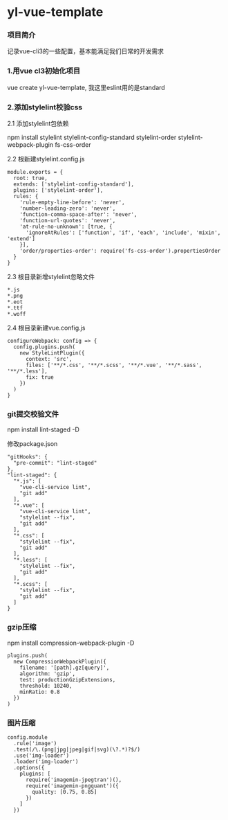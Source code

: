# yl-vue-template

### 项目简介
记录vue-cli3的一些配置，基本能满足我们日常的开发需求

### 1.用vue cl3初始化项目
vue create yl-vue-template, 我这里eslint用的是standard


### 2.添加stylelint校验css
2.1 添加stylelint包依赖

npm install stylelint stylelint-config-standard stylelint-order stylelint-webpack-plugin fs-css-order

2.2 根新建stylelint.config.js
```
module.exports = {
  root: true,
  extends: ['stylelint-config-standard'],
  plugins: ['stylelint-order'],
  rules: {
    'rule-empty-line-before': 'never',
    'number-leading-zero': 'never',
    'function-comma-space-after': 'never',
    'function-url-quotes': 'never',
    'at-rule-no-unknown': [true, {
      'ignoreAtRules': ['function', 'if', 'each', 'include', 'mixin', 'extend']
    }],
    'order/properties-order': require('fs-css-order').propertiesOrder
  }
}
```
2.3 根目录新增stylelint忽略文件
```
*.js
*.png
*.eot
*.ttf
*.woff
```
2.4 根目录新建vue.config.js
```
configureWebpack: config => {
  config.plugins.push(
    new StyleLintPlugin({
      context: 'src',
      files: ['**/*.css', '**/*.scss', '**/*.vue', '**/*.sass', '**/*.less'],
      fix: true
    })
  )
}
```
### git提交校验文件
npm install lint-staged -D

修改package.json
```
"gitHooks": {
  "pre-commit": "lint-staged"
},
"lint-staged": {
  "*.js": [
    "vue-cli-service lint",
    "git add"
  ],
  "*.vue": [
    "vue-cli-service lint",
    "stylelint --fix",
    "git add"
  ],
  "*.css": [
    "stylelint --fix",
    "git add"
  ],
  "*.less": [
    "stylelint --fix",
    "git add"
  ],
  "*.scss": [
    "stylelint --fix",
    "git add"
  ]
}
```
### gzip压缩
npm install compression-webpack-plugin -D
```
plugins.push(
  new CompressionWebpackPlugin({
    filename: '[path].gz[query]',
    algorithm: 'gzip',
    test: productionGzipExtensions,
    threshold: 10240,
    minRatio: 0.8
  })
)
```
### 图片压缩
```
config.module
  .rule('image')
  .test(/\.(png|jpg|jpeg|gif|svg)(\?.*)?$/)
  .use('img-loader')
  .loader('img-loader')
  .options({
    plugins: [
      require('imagemin-jpegtran')(),
      require('imagemin-pngquant')({
        quality: [0.75, 0.85]
      })
    ]
  })
```
